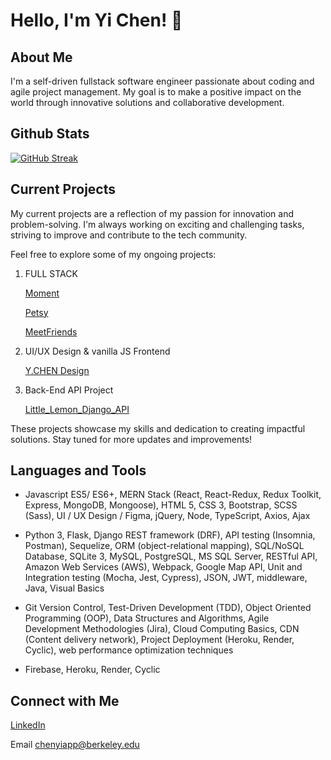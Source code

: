 # Hello, I'm Yi Chen! 👋

## About Me

I'm a self-driven fullstack software engineer passionate about coding and agile project management. My goal is to make a positive impact on the world through innovative solutions and collaborative development.

## Github Stats

[![GitHub Streak](https://streak-stats.demolab.com/?user=heehyun1128)](https://git.io/streak-stats)


## Current Projects

My current projects are a reflection of my passion for innovation and problem-solving. I'm always working on exciting and challenging tasks, striving to improve and contribute to the tech community.

Feel free to explore some of my ongoing projects:

1. FULL STACK 

    [Moment](https://moment-2igd.onrender.com)

    [Petsy](https://petsy-kn3b.onrender.com/)

    [MeetFriends](https://meetup-backend-witc.onrender.com)

2. UI/UX Design & vanilla JS Frontend

    [Y.CHEN Design](https://unusual-eel-clothes.cyclic.app/)

3. Back-End API Project

    [Little_Lemon_Django_API](https://github.com/heehyun1128/LITTLE_LEMON_DJANGO_API)


These projects showcase my skills and dedication to creating impactful solutions. Stay tuned for more updates and improvements!



## Languages and Tools

- Javascript ES5/ ES6+, MERN Stack (React, React-Redux, Redux Toolkit, Express, MongoDB, Mongoose), HTML 5, CSS 3, Bootstrap, SCSS (Sass), UI / UX Design / Figma, jQuery, Node, TypeScript, Axios, Ajax

- Python 3, Flask, Django REST framework (DRF), API testing (Insomnia, Postman), Sequelize, ORM (object-relational mapping), SQL/NoSQL Database, SQLite 3, MySQL, PostgreSQL, MS SQL Server, RESTful API, Amazon Web Services (AWS), Webpack,  Google Map API, Unit and Integration testing (Mocha, Jest, Cypress), JSON, JWT, middleware, Java, Visual Basics

- Git Version Control, Test-Driven Development (TDD), Object Oriented Programming (OOP), Data Structures and Algorithms, Agile Development Methodologies (Jira), Cloud Computing Basics, CDN (Content delivery network), Project Deployment (Heroku, Render, Cyclic), web performance optimization techniques

- Firebase, Heroku, Render, Cyclic

## Connect with Me

[LinkedIn](https://www.linkedin.com/in/yi-c-452811132/)

Email chenyiapp@berkeley.edu
